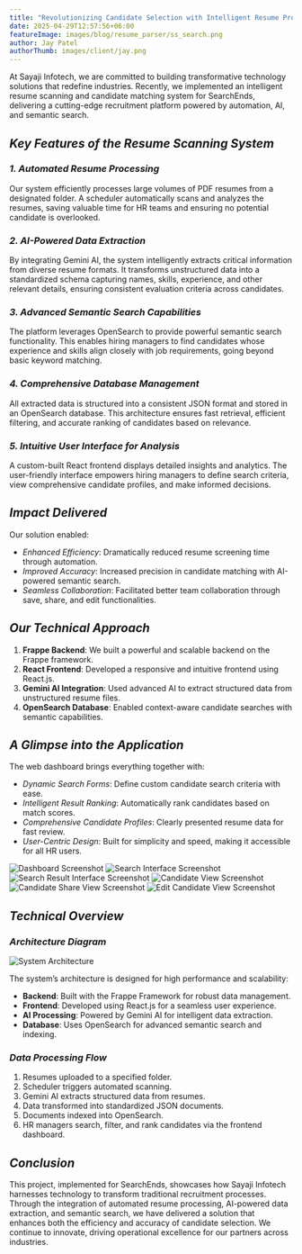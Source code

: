 ```yaml
---
title: "Revolutionizing Candidate Selection with Intelligent Resume Processing"
date: 2025-04-29T12:57:56+06:00
featureImage: images/blog/resume_parser/ss_search.png
author: Jay Patel
authorThumb: images/client/jay.png
---
```


At Sayaji Infotech, we are committed to building transformative technology solutions that redefine industries. Recently, we implemented an intelligent resume scanning and candidate matching system for SearchEnds, delivering a cutting-edge recruitment platform powered by automation, AI, and semantic search.

## *Key Features of the Resume Scanning System*

### *1. Automated Resume Processing*
Our system efficiently processes large volumes of PDF resumes from a designated folder. A scheduler automatically scans and analyzes the resumes, saving valuable time for HR teams and ensuring no potential candidate is overlooked.

### *2. AI-Powered Data Extraction*
By integrating Gemini AI, the system intelligently extracts critical information from diverse resume formats. It transforms unstructured data into a standardized schema capturing names, skills, experience, and other relevant details, ensuring consistent evaluation criteria across candidates.

### *3. Advanced Semantic Search Capabilities*
The platform leverages OpenSearch to provide powerful semantic search functionality. This enables hiring managers to find candidates whose experience and skills align closely with job requirements, going beyond basic keyword matching.

### *4. Comprehensive Database Management*
All extracted data is structured into a consistent JSON format and stored in an OpenSearch database. This architecture ensures fast retrieval, efficient filtering, and accurate ranking of candidates based on relevance.

### *5. Intuitive User Interface for Analysis*
A custom-built React frontend displays detailed insights and analytics. The user-friendly interface empowers hiring managers to define search criteria, view comprehensive candidate profiles, and make informed decisions.

## *Impact Delivered*

Our solution enabled:

* *Enhanced Efficiency*: Dramatically reduced resume screening time through automation.
* *Improved Accuracy*: Increased precision in candidate matching with AI-powered semantic search.
* *Seamless Collaboration*: Facilitated better team collaboration through save, share, and edit functionalities.

## *Our Technical Approach*

1. **Frappe Backend**: We built a powerful and scalable backend on the Frappe framework.
2. **React Frontend**: Developed a responsive and intuitive frontend using React.js.
3. **Gemini AI Integration**: Used advanced AI to extract structured data from unstructured resume files.
4. **OpenSearch Database**: Enabled context-aware candidate searches with semantic capabilities.

## *A Glimpse into the Application*

The web dashboard brings everything together with:

* *Dynamic Search Forms*: Define custom candidate search criteria with ease.
* *Intelligent Result Ranking*: Automatically rank candidates based on match scores.
* *Comprehensive Candidate Profiles*: Clearly presented resume data for fast review.
* *User-Centric Design*: Built for simplicity and speed, making it accessible for all HR users.

![Dashboard Screenshot](/images/blog/resume_parser/resume_parser.png)
![Search Interface Screenshot](/images/blog/resume_parser/ss_search.png)
![Search Result Interface Screenshot](/images/blog/resume_parser/search-res.png)
![Candidate View Screenshot](/images/blog/resume_parser/candidate.png)
![Candidate Share View Screenshot](/images/blog/resume_parser/share_candidate.png)
![Edit Candidate View Screenshot](/images/blog/resume_parser/edit_profile.png)
## *Technical Overview*

### *Architecture Diagram*

![System Architecture](/images/blog/resume_parser/resume_parser_diagram.png)

The system’s architecture is designed for high performance and scalability:

* **Backend**: Built with the Frappe Framework for robust data management.
* **Frontend**: Developed using React.js for a seamless user experience.
* **AI Processing**: Powered by Gemini AI for intelligent data extraction.
* **Database**: Uses OpenSearch for advanced semantic search and indexing.

### *Data Processing Flow*

1. Resumes uploaded to a specified folder.
2. Scheduler triggers automated scanning.
3. Gemini AI extracts structured data from resumes.
4. Data transformed into standardized JSON documents.
5. Documents indexed into OpenSearch.
6. HR managers search, filter, and rank candidates via the frontend dashboard.

## *Conclusion*

This project, implemented for SearchEnds, showcases how Sayaji Infotech harnesses technology to transform traditional recruitment processes. Through the integration of automated resume processing, AI-powered data extraction, and semantic search, we have delivered a solution that enhances both the efficiency and accuracy of candidate selection. We continue to innovate, driving operational excellence for our partners across industries.